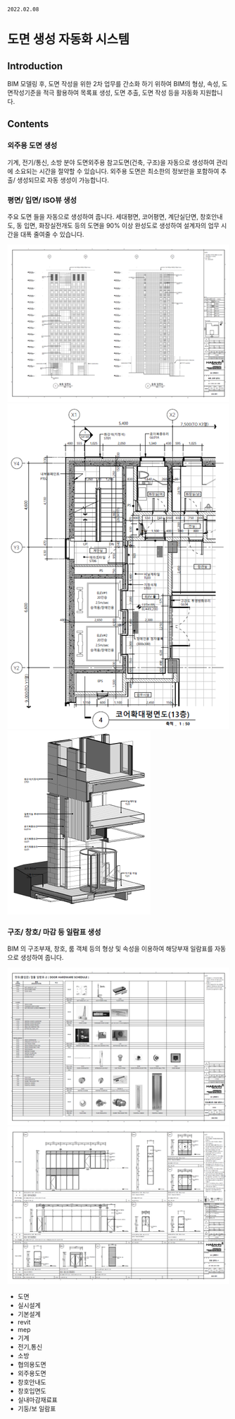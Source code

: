 `2022.02.08`

# 도면 생성 자동화 시스템

## Introduction
BIM 모델링 후, 도면 작성을 위한 2차 업무를 간소화 하기 위하여 BIM의 형상, 속성, 도면작성기준을 적극 활용하여 목록표 생성, 도면 추출, 도면 작성 등을 자동화 지원합니다.  

## Contents
### 외주용 도면 생성
기계, 전기/통신, 소방 분야 도면외주용 참고도면(건축, 구조)을 자동으로 생성하여 관리에 소요되는 시간을 절약할 수 있습니다. 외주용 도면은 최소한의 정보만을 포함하여 추출/ 생성되므로 자동 생성이 가능합니다.

### 평면/ 입면/ ISO뷰 생성
주요 도면 들을 자동으로 생성하여 줍니다. 세대평면, 코어평면, 계단실단면, 창호안내도, 동 입면, 화장실전개도 등의 도면을 90% 이상 완성도로 생성하여 설계자의 업무 시간을 대폭 줄여줄 수 있습니다.

![](images/2022-02-08-13-06-53.png)
![](images/2022-02-08-13-04-48.png)
![](images/2022-02-08-13-05-24.png)


### 구조/ 창호/ 마감 등 일람표 생성
BIM 의 구조부재, 창호, 룸 객체 등의 형상 및 속성을 이용하여 해당부재 일람표를 자동으로 생성하여 줍니다. 

![](images/2022-02-08-13-06-06.png)
![](images/2022-02-08-13-06-20.png)

- 도면
- 실시설계
- 기본설계
- revit
- mep
- 기계
- 전기,통신
- 소방
- 협의용도면
- 외주용도면
- 창호안내도
- 창호입면도
- 실내마감재료표
- 기둥/보 일람표
